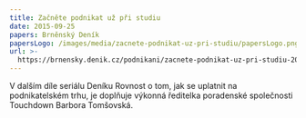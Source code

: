 ```yaml
---
title: Začněte podnikat už při studiu
date: 2015-09-25
papers: Brněnský Deník
papersLogo: /images/media/zacnete-podnikat-uz-pri-studiu/papersLogo.png
url: >-
  https://brnensky.denik.cz/podnikani/zacnete-podnikat-uz-pri-studiu-20150925.html
---
```

V dalším díle seriálu Deníku Rovnost o tom, jak se uplatnit na podnikatelském trhu, je doplňuje výkonná ředitelka poradenské společnosti Touchdown Barbora Tomšovská.
